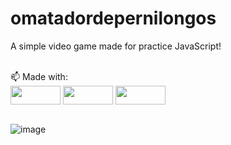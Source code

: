# omatadordepernilongos

A simple video game made for practice JavaScript!

<div style="display: inline_block"><br>
      📫 Made with: </a><br>
      <img align="center" height="30" width="80" src="https://img.shields.io/badge/HTML5-E34F26?style=for-the-badge&logo=html5&logoColor=white">
      <img align="center" height="30" width="80" src="https://img.shields.io/badge/CSS3-1572B6?style=for-the-badge&logo=css3&logoColor=white">
      <img align="center" height="30" width="80" src="https://img.shields.io/badge/JavaScript-F7DF1E?style=for-the-badge&logo=javascript&logoColor=black">
  </div> <br>
  
  ![image](https://user-images.githubusercontent.com/119822059/210282372-82637873-909c-445c-92da-a778ed06b6fe.png)
